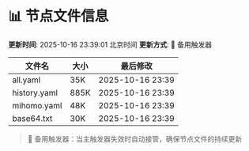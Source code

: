# 📊 节点文件信息

**更新时间**: 2025-10-16 23:39:01 北京时间
**更新方式**: 🔄 备用触发器

| 文件名 | 大小 | 最后修改 |
|--------|------|----------|
| all.yaml | 35K | 2025-10-16 23:39 |
| history.yaml | 885K | 2025-10-16 23:39 |
| mihomo.yaml | 48K | 2025-10-16 23:39 |
| base64.txt | 30K | 2025-10-16 23:39 |

> 🔄 备用触发器：当主触发器失效时自动接管，确保节点文件的持续更新
